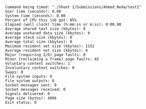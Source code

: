 	Command being timed: "./Sheet 1/Submissions/Ahmed_Reda/test1"
	User time (seconds): 0.00
	System time (seconds): 0.00
	Percent of CPU this job got: 85%
	Elapsed (wall clock) time (h:mm:ss or m:ss): 0:00.00
	Average shared text size (kbytes): 0
	Average unshared data size (kbytes): 0
	Average stack size (kbytes): 0
	Average total size (kbytes): 0
	Maximum resident set size (kbytes): 1152
	Average resident set size (kbytes): 0
	Major (requiring I/O) page faults: 0
	Minor (reclaiming a frame) page faults: 65
	Voluntary context switches: 1
	Involuntary context switches: 0
	Swaps: 0
	File system inputs: 0
	File system outputs: 0
	Socket messages sent: 0
	Socket messages received: 0
	Signals delivered: 0
	Page size (bytes): 4096
	Exit status: 0
